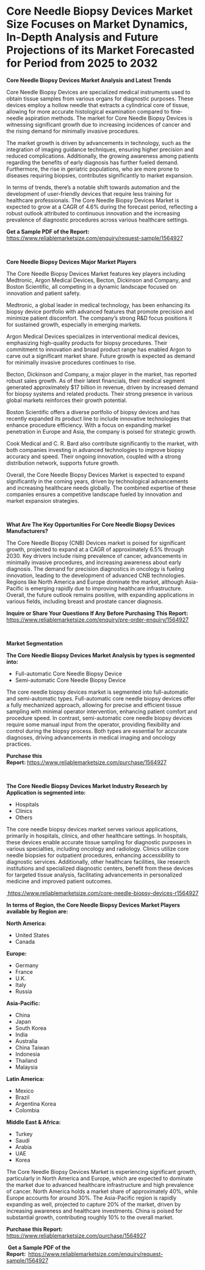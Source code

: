 <p><h1>Core Needle Biopsy Devices Market Size Focuses on Market Dynamics, In-Depth Analysis and Future Projections of its Market Forecasted for Period from 2025 to 2032</h1></p><p><strong>Core Needle Biopsy Devices Market Analysis and Latest Trends</strong></p>
<p><p>Core Needle Biopsy Devices are specialized medical instruments used to obtain tissue samples from various organs for diagnostic purposes. These devices employ a hollow needle that extracts a cylindrical core of tissue, allowing for more accurate histological examination compared to fine-needle aspiration methods. The market for Core Needle Biopsy Devices is witnessing significant growth due to increasing incidences of cancer and the rising demand for minimally invasive procedures.</p><p>The market growth is driven by advancements in technology, such as the integration of imaging guidance techniques, ensuring higher precision and reduced complications. Additionally, the growing awareness among patients regarding the benefits of early diagnosis has further fueled demand. Furthermore, the rise in geriatric populations, who are more prone to diseases requiring biopsies, contributes significantly to market expansion. </p><p>In terms of trends, there’s a notable shift towards automation and the development of user-friendly devices that require less training for healthcare professionals. The Core Needle Biopsy Devices Market is expected to grow at a CAGR of 4.6% during the forecast period, reflecting a robust outlook attributed to continuous innovation and the increasing prevalence of diagnostic procedures across various healthcare settings.</p></p>
<p><strong>Get a Sample PDF of the Report:&nbsp;</strong> <a href="https://www.reliablemarketsize.com/enquiry/request-sample/1564927?utm_campaign=3460&utm_medium=2&utm_source=Github&utm_content=ia&utm_term=14042025&utm_id=core-needle-biopsy-devices">https://www.reliablemarketsize.com/enquiry/request-sample/1564927</a></p>
<p>&nbsp;</p>
<p><strong>Core Needle Biopsy Devices Major Market Players</strong></p>
<p><p>The Core Needle Biopsy Devices Market features key players including Medtronic, Argon Medical Devices, Becton, Dickinson and Company, and Boston Scientific, all competing in a dynamic landscape focused on innovation and patient safety.</p><p>Medtronic, a global leader in medical technology, has been enhancing its biopsy device portfolio with advanced features that promote precision and minimize patient discomfort. The company’s strong R&D focus positions it for sustained growth, especially in emerging markets.</p><p>Argon Medical Devices specializes in interventional medical devices, emphasizing high-quality products for biopsy procedures. Their commitment to innovation and broad product range has enabled Argon to carve out a significant market share. Future growth is expected as demand for minimally invasive procedures continues to rise.</p><p>Becton, Dickinson and Company, a major player in the market, has reported robust sales growth. As of their latest financials, their medical segment generated approximately $17 billion in revenue, driven by increased demand for biopsy systems and related products. Their strong presence in various global markets reinforces their growth potential.</p><p>Boston Scientific offers a diverse portfolio of biopsy devices and has recently expanded its product line to include innovative technologies that enhance procedure efficiency. With a focus on expanding market penetration in Europe and Asia, the company is poised for strategic growth.</p><p>Cook Medical and C. R. Bard also contribute significantly to the market, with both companies investing in advanced technologies to improve biopsy accuracy and speed. Their ongoing innovation, coupled with a strong distribution network, supports future growth.</p><p>Overall, the Core Needle Biopsy Devices Market is expected to expand significantly in the coming years, driven by technological advancements and increasing healthcare needs globally. The combined expertise of these companies ensures a competitive landscape fueled by innovation and market expansion strategies.</p></p>
<p>&nbsp;</p>
<p><strong>What Are The Key Opportunities For Core Needle Biopsy Devices Manufacturers?</strong></p>
<p><p>The Core Needle Biopsy (CNB) Devices market is poised for significant growth, projected to expand at a CAGR of approximately 6.5% through 2030. Key drivers include rising prevalence of cancer, advancements in minimally invasive procedures, and increasing awareness about early diagnosis. The demand for precision diagnostics in oncology is fueling innovation, leading to the development of advanced CNB technologies. Regions like North America and Europe dominate the market, although Asia-Pacific is emerging rapidly due to improving healthcare infrastructure. Overall, the future outlook remains positive, with expanding applications in various fields, including breast and prostate cancer diagnosis.</p></p>
<p><strong>Inquire or Share Your Questions If Any Before Purchasing This Report:</strong> <a href="https://www.reliablemarketsize.com/enquiry/pre-order-enquiry/1564927?utm_campaign=3460&utm_medium=2&utm_source=Github&utm_content=ia&utm_term=14042025&utm_id=core-needle-biopsy-devices">https://www.reliablemarketsize.com/enquiry/pre-order-enquiry/1564927</a></p>
<p>&nbsp;</p>
<p><strong>Market Segmentation</strong></p>
<p><strong>The Core Needle Biopsy Devices Market Analysis by types is segmented into:</strong></p>
<p><ul><li>Full-automatic Core Needle Biopsy Device</li><li>Semi-automatic Core Needle Biopsy Device</li></ul></p>
<p><p>The core needle biopsy devices market is segmented into full-automatic and semi-automatic types. Full-automatic core needle biopsy devices offer a fully mechanized approach, allowing for precise and efficient tissue sampling with minimal operator intervention, enhancing patient comfort and procedure speed. In contrast, semi-automatic core needle biopsy devices require some manual input from the operator, providing flexibility and control during the biopsy process. Both types are essential for accurate diagnoses, driving advancements in medical imaging and oncology practices.</p></p>
<p><strong>Purchase this Report:&nbsp;</strong><a href="https://www.reliablemarketsize.com/purchase/1564927?utm_campaign=3460&utm_medium=2&utm_source=Github&utm_content=ia&utm_term=14042025&utm_id=core-needle-biopsy-devices">https://www.reliablemarketsize.com/purchase/1564927</a></p>
<p>&nbsp;</p>
<p><strong>The Core Needle Biopsy Devices Market Industry Research by Application is segmented into:</strong></p>
<p><ul><li>Hospitals</li><li>Clinics</li><li>Others</li></ul></p>
<p><p>The core needle biopsy devices market serves various applications, primarily in hospitals, clinics, and other healthcare settings. In hospitals, these devices enable accurate tissue sampling for diagnostic purposes in various specialties, including oncology and radiology. Clinics utilize core needle biopsies for outpatient procedures, enhancing accessibility to diagnostic services. Additionally, other healthcare facilities, like research institutions and specialized diagnostic centers, benefit from these devices for targeted tissue analysis, facilitating advancements in personalized medicine and improved patient outcomes.</p></p>
<p><a href="https://www.reliablemarketsize.com/core-needle-biopsy-devices-r1564927?utm_campaign=3460&utm_medium=2&utm_source=Github&utm_content=ia&utm_term=14042025&utm_id=core-needle-biopsy-devices">&nbsp;https://www.reliablemarketsize.com/core-needle-biopsy-devices-r1564927</a></p>
<p><strong>In terms of Region, the Core Needle Biopsy Devices Market Players available by Region are:</strong></p>
<p>
    <p> <strong> North America: </strong>
        <ul>
            <li>United States</li>
            <li>Canada</li>
        </ul>
        </p> 
    <p> <strong> Europe: </strong>
        <ul>
            <li>Germany</li>
            <li>France</li>
            <li>U.K.</li>
            <li>Italy</li>
            <li>Russia</li>
        </ul>
        </p> 
    <p> <strong> Asia-Pacific: </strong>
        <ul>
            <li>China</li>
            <li>Japan</li>
            <li>South Korea</li>
            <li>India</li>
            <li>Australia</li>
            <li>China Taiwan</li>
            <li>Indonesia</li>
            <li>Thailand</li>
            <li>Malaysia</li>
        </ul>
        </p> 
    <p> <strong> Latin America: </strong>
        <ul>
            <li>Mexico</li>
            <li>Brazil</li>
            <li>Argentina Korea</li>
            <li>Colombia</li>
        </ul>
        </p> 
    <p> <strong> Middle East & Africa: </strong>
        <ul>
            <li>Turkey</li>
            <li>Saudi</li>
            <li>Arabia</li>
            <li>UAE</li>
            <li>Korea</li>
        </ul>
    </p>
    </p>
<p><p>The Core Needle Biopsy Devices Market is experiencing significant growth, particularly in North America and Europe, which are expected to dominate the market due to advanced healthcare infrastructure and high prevalence of cancer. North America holds a market share of approximately 40%, while Europe accounts for around 30%. The Asia-Pacific region is rapidly expanding as well, projected to capture 20% of the market, driven by increasing awareness and healthcare investments. China is poised for substantial growth, contributing roughly 10% to the overall market.</p></p>
<p><strong>Purchase this Report: </strong><a href="https://www.reliablemarketsize.com/purchase/1564927?utm_campaign=3460&utm_medium=2&utm_source=Github&utm_content=ia&utm_term=14042025&utm_id=core-needle-biopsy-devices">https://www.reliablemarketsize.com/purchase/1564927</a></p>
<p>&nbsp;<strong>Get a Sample PDF of the Report:&nbsp;&nbsp;</strong><a href="https://www.reliablemarketsize.com/enquiry/request-sample/1564927?utm_campaign=3460&utm_medium=2&utm_source=Github&utm_content=ia&utm_term=14042025&utm_id=core-needle-biopsy-devices">https://www.reliablemarketsize.com/enquiry/request-sample/1564927</a></p>
<p><strong></strong></p>
<p><p></p><p></p><p></p></p>